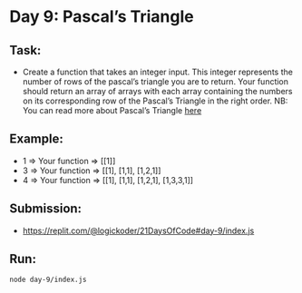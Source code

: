 # Day 9: Pascal’s Triangle

## Task:

- Create a function that takes an integer input. This integer represents the number of rows of the pascal’s triangle you
  are to return. Your function should return an array of arrays with each array containing the numbers on its
  corresponding row of the Pascal’s Triangle in the right order.
  NB: You can read more about Pascal’s Triangle [here](https://en.wikipedia.org/wiki/Pascal%27s_triangle)

## Example:

- 1 => Your function =>  [[1]]
- 3 => Your function => [[1], [1,1], [1,2,1]]
- 4 => Your function => [[1], [1,1], [1,2,1], [1,3,3,1]]

## Submission:

- https://replit.com/@logickoder/21DaysOfCode#day-9/index.js

## Run:

```bash
node day-9/index.js
```